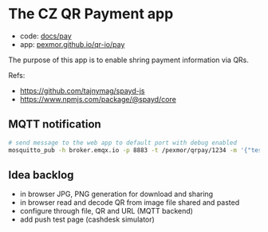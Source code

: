 # The CZ QR Payment app

- code: [docs/pay](docs/pay)
- app: [pexmor.github.io/qr-io/pay](https://pexmor.github.io/qr-io/pay)

The purpose of this app is to enable shring payment information via QRs.

Refs:

- <https://github.com/tajnymag/spayd-js>
- <https://www.npmjs.com/package/@spayd/core>

## MQTT notification

```bash
# send message to the web app to default port with debug enabled
mosquitto_pub -h broker.emqx.io -p 8883 -t /pexmor/qrpay/1234 -m '{"test":"me"}' -d
```

## Idea backlog

- in browser JPG, PNG generation for download and sharing
- in browser read and decode QR from image file shared and pasted
- configure through file, QR and URL (MQTT backend)
- add push test page (cashdesk simulator)
